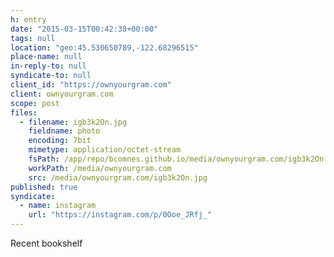```yaml
---
h: entry
date: "2015-03-15T00:42:38+00:00"
tags: null
location: "geo:45.530650789,-122.68296515"
place-name: null
in-reply-to: null
syndicate-to: null
client_id: "https://ownyourgram.com"
client: ownyourgram.com
scope: post
files:
  - filename: igb3k2On.jpg
    fieldname: photo
    encoding: 7bit
    mimetype: application/octet-stream
    fsPath: /app/repo/bcomnes.github.io/media/ownyourgram.com/igb3k2On.jpg
    workPath: /media/ownyourgram.com
    src: /media/ownyourgram.com/igb3k2On.jpg
published: true
syndicate:
  - name: instagram
    url: "https://instagram.com/p/0Ooe_JRfj_"
---
```

Recent bookshelf
